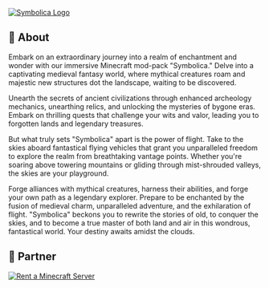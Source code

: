 [![Symbolica Logo](https://i.imgur.com/XdZn2s4.png)](https://pixeldreamstudios.net)

## 📜 About

Embark on an extraordinary journey into a realm of enchantment and wonder with our immersive Minecraft mod-pack "Symbolica." Delve into a captivating medieval fantasy world, where mythical creatures roam and majestic new structures dot the landscape, waiting to be discovered.

Unearth the secrets of ancient civilizations through enhanced archeology mechanics, unearthing relics, and unlocking the mysteries of bygone eras. Embark on thrilling quests that challenge your wits and valor, leading you to forgotten lands and legendary treasures.

But what truly sets "Symbolica" apart is the power of flight. Take to the skies aboard fantastical flying vehicles that grant you unparalleled freedom to explore the realm from breathtaking vantage points. Whether you're soaring above towering mountains or gliding through mist-shrouded valleys, the skies are your playground.

Forge alliances with mythical creatures, harness their abilities, and forge your own path as a legendary explorer. Prepare to be enchanted by the fusion of medieval charm, unparalleled adventure, and the exhilaration of flight. "Symbolica" beckons you to rewrite the stories of old, to conquer the skies, and to become a true master of both land and air in this wondrous, fantastical world. Your destiny awaits amidst the clouds.

## 💼 Partner
[![Rent a Minecraft Server](https://i.imgur.com/l815YIN.png)](https://bisecthosting.com/PixelDream)
